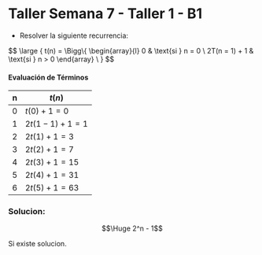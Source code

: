 # Taller Semana 7 - Taller 1 - B1

- Resolver la siguiente recurrencia:

$$
\large
\{ t(n) = \Bigg\\{
\begin{array}{l}
     0        & \text{si } n = 0 \\
2T(n = 1) + 1 & \text{si } n > 0
\end{array}
\\ 
\}
$$

#### Evaluación de Términos

| n | $t(n)$              |
|---|---------------------|
| 0 | $t(0) + 1 = 0$      |
| 1 | $2t(1 - 1) + 1 = 1$ |
| 2 | $2t(1) + 1 = 3$     |
| 3 | $2t(2) + 1 = 7$     |
| 4 | $2t(3) + 1 = 15$    |
| 5 | $2t(4) + 1 = 31$    |
| 6 | $2t(5) + 1 = 63$    |

### Solucion:

```math
\Huge
2^n - 1
```

Si existe  solucion.
